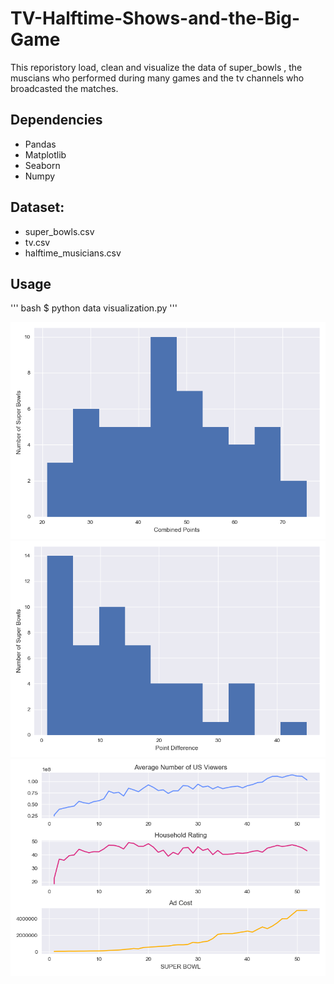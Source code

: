 # TV-Halftime-Shows-and-the-Big-Game
This reporistory load, clean and visualize the data of super_bowls , the muscians who performed during many games and the tv channels who broadcasted the matches.

## Dependencies

- Pandas
- Matplotlib
- Seaborn
- Numpy

## Dataset:
- super_bowls.csv
- tv.csv
- halftime_musicians.csv


## Usage

''' bash
$ python data visualization.py
'''


![image](https://github.com/Usman-Ghani123/TV-Halftime-Shows-and-the-Big-Game/blob/master/plots/myplot1.png) 
![image](https://github.com/Usman-Ghani123/TV-Halftime-Shows-and-the-Big-Game/blob/master/plots/myplot2.png) 
![image](https://github.com/Usman-Ghani123/TV-Halftime-Shows-and-the-Big-Game/blob/master/plots/myplot3.png)
